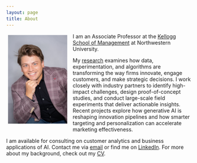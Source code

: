 ```yaml
---
layout: page
title: About
---
```


<div style="clear: both;">

  <div style="float: left;  padding: 5px 15px 5px 5px;">
    <img src="/assets/img/Artem T Photo.jpeg" width="160">
  </div>

  <p>I am an Associate Professor at the <a href="https://www.kellogg.northwestern.edu">Kellogg School of Management</a> at Northwestern University.</p>

  <p>My <a href="{{ site.baseurl }}{% link menu/research.md %}">research</a> examines how data, experimentation, and algorithms are transforming the way firms innovate, engage customers, and make strategic decisions. I work closely with industry partners to identify high-impact challenges, design proof-of-concept studies, and conduct large-scale field experiments that deliver actionable insights. Recent projects explore how generative AI is reshaping innovation pipelines and how smarter targeting and personalization can accelerate marketing effectiveness.</p>

<p>I am available for consulting on customer analytics and business applications of AI. Contact me via <a href="mailto:artem.timoshenko@kellogg.northwestern.edu">email</a> or find me on <a href="https://www.linkedin.com/in/artem-timoshenko-47867b1a/">LinkedIn</a>. For more about my background, check out my <a href="/assets/cv/Timoshenko CV June 2025.pdf">CV</a>.</p>

</div>
